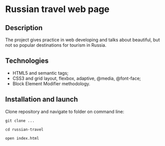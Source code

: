 # Russian travel web page

## Description

The project gives practice in web developing and talks about beautiful, but not so popular destinations for tourism in Russia.

## Technologies

- HTML5 and semantic tags;
- CSS3 and grid layout, flexbox, adaptive, @media, @font-face;
- Block Element Modifier methodology.

## Installation and launch

Clone repository and navigate to folder on command line:
```
git clone ...
```

```
cd russian-travel
```

```
open index.html
```
